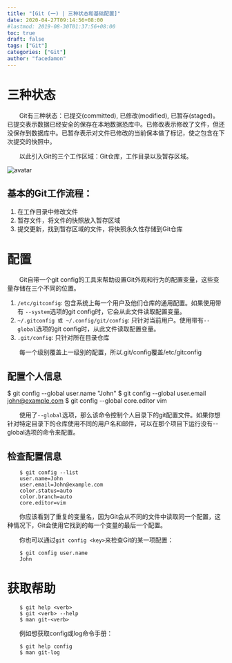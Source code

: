 ```yaml
---
title: "[Git (一) | 三种状态和基础配置]"
date: 2020-04-27T09:14:56+08:00
#lastmod: 2019-08-30T01:37:56+08:00
toc: true
draft: false
tags: ["Git"]
categories: ["Git"]
author: "facedamon"
---
```


# 三种状态

&emsp;&emsp;Git有三种状态：已提交(committed), 已修改(modified), 已暂存(staged)。已提交表示数据已经安全的保存在本地数据恐库中。已修改表示修改了文件，但还没保存到数据库中。已暂存表示对文件已修改的当前保本做了标记，使之包含在下次提交的快照中。

&emsp;&emsp;以此引入Git的三个工作区域：Git仓库，工作目录以及暂存区域。

![avatar](https://cdn.jsdelivr.net/gh/facedamon/MarkDownPhotos@master/books/git/git工作区域.png)

## 基本的Git工作流程：

1. 在工作目录中修改文件
2. 暂存文件，将文件的快照放入暂存区域
3. 提交更新，找到暂存区域的文件，将快照永久性存储到Git仓库

# 配置

&emsp;&emsp;Git自带一个git config的工具来帮助设置Git外观和行为的配置变量，这些变量存储在三个不同的位置。

1. `/etc/gitconfig`: 包含系统上每一个用户及他们仓库的通用配置。如果使用带有 `--system`选项的git config时，它会从此文件读取配置变量。
2. `~/.gitconfig 或 ~/.config/git/config`: 只针对当前用户。使用带有`--global`选项的git config时，从此文件读取配置变量。
3. `.git/config`: 只针对所在目录仓库

&emsp;&emsp;每一个级别覆盖上一级别的配置，所以.git/config覆盖/etc/gitconfig

## 配置个人信息


$ git config --global user.name "John"
$ git config --global user.email john@example.com
$ git config --global core.editor vim


&emsp;&emsp;使用了`--global`选项，那么该命令控制个人目录下的git配置文件。如果你想针对特定目录下的仓库使用不同的用户名和邮件，可以在那个项目下运行没有--global选项的命令来配置。

## 检查配置信息

        $ git config --list
        user.name=John
        user.email=John@example.com
        color.status=auto
        color.branch=auto
        core.editor=vim


&emsp;&emsp;你应该看到了重复的变量名，因为Git会从不同的文件中读取同一个配置，这种情况下，Git会使用它找到的每一个变量的最后一个配置。

&emsp;&emsp;你也可以通过`git config <key>`来检查Git的某一项配置：


        $ git config user.name
        John


# 获取帮助


        $ git help <verb>
        $ git <verb> --help
        $ man git-<verb>


&emsp;&emsp;例如想获取config或log命令手册：


        $ git help config
        $ man git-log
